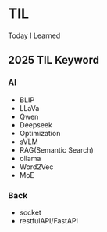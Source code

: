 # TIL
Today I Learned


## 2025 TIL Keyword

### AI
- BLIP
- LLaVa
- Qwen
- Deepseek
- Optimization
- sVLM
- RAG(Semantic Search)
- ollama
- Word2Vec
- MoE

### Back
- socket
- restfulAPI/FastAPI
